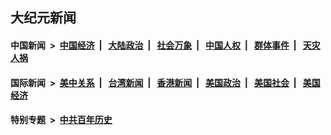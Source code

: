 ## 大纪元新闻

#### 中国新闻 &nbsp;>&nbsp; [中国经济](indexes/ncid283/README.md?11161645) &nbsp;| &nbsp; [大陆政治](indexes/ncid277/README.md?11161645) &nbsp;| &nbsp; [社会万象](indexes/ncid282/README.md?11161645) &nbsp;| &nbsp; [中国人权](indexes/ncid278/README.md?11161645) &nbsp;| &nbsp; [群体事件](indexes/ncid279/README.md?11161645) &nbsp;| &nbsp; [天灾人祸](indexes/ncid280/README.md?11161645)

#### 国际新闻 &nbsp;>&nbsp; [美中关系](indexes/nf1412576/README.md?11161645) &nbsp;| &nbsp; [台湾新闻](indexes/ncid1349361/README.md?11161645) &nbsp;| &nbsp; [香港新闻](indexes/ncid1349362/README.md?11161645) &nbsp;| &nbsp; [美国政治](indexes/ncid1078159/README.md?11161645) &nbsp;| &nbsp; [美国社会](indexes/ncid1078160/README.md?11161645) &nbsp;| &nbsp; [美国经济](indexes/ncid1078158/README.md?11161645)

#### 特别专题 &nbsp;>&nbsp; [中共百年历史](https://github.com/epoch-news/epoch-special/blob/master/README.md?11161645)  
